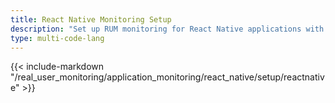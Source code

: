 ```yaml
---
title: React Native Monitoring Setup
description: "Set up RUM monitoring for React Native applications with automatic tracking of user sessions, performance, and errors."
type: multi-code-lang
---
```


{{< include-markdown "/real_user_monitoring/application_monitoring/react_native/setup/reactnative" >}}